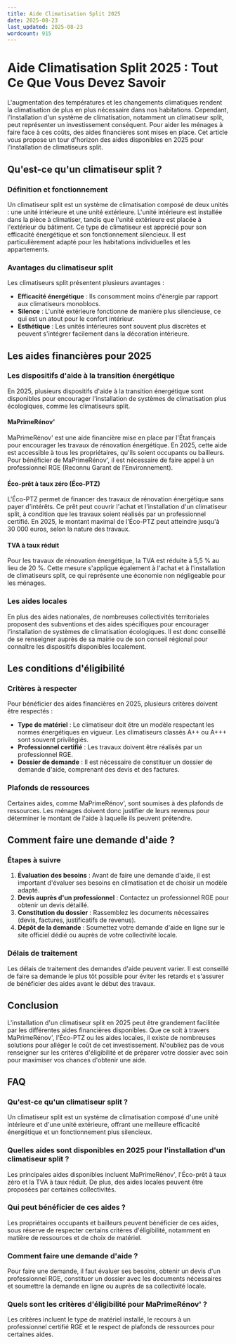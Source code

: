 ```yaml
---
title: Aide Climatisation Split 2025
date: 2025-08-23
last_updated: 2025-08-23
wordcount: 915
---
```


# Aide Climatisation Split 2025 : Tout Ce Que Vous Devez Savoir

L'augmentation des températures et les changements climatiques rendent la climatisation de plus en plus nécessaire dans nos habitations. Cependant, l'installation d'un système de climatisation, notamment un climatiseur split, peut représenter un investissement conséquent. Pour aider les ménages à faire face à ces coûts, des aides financières sont mises en place. Cet article vous propose un tour d'horizon des aides disponibles en 2025 pour l'installation de climatiseurs split.

## Qu'est-ce qu'un climatiseur split ?

### Définition et fonctionnement

Un climatiseur split est un système de climatisation composé de deux unités : une unité intérieure et une unité extérieure. L'unité intérieure est installée dans la pièce à climatiser, tandis que l'unité extérieure est placée à l'extérieur du bâtiment. Ce type de climatiseur est apprécié pour son efficacité énergétique et son fonctionnement silencieux. Il est particulièrement adapté pour les habitations individuelles et les appartements.

### Avantages du climatiseur split

Les climatiseurs split présentent plusieurs avantages :

- **Efficacité énergétique** : Ils consomment moins d'énergie par rapport aux climatiseurs monoblocs.
- **Silence** : L'unité extérieure fonctionne de manière plus silencieuse, ce qui est un atout pour le confort intérieur.
- **Esthétique** : Les unités intérieures sont souvent plus discrètes et peuvent s'intégrer facilement dans la décoration intérieure.

## Les aides financières pour 2025

### Les dispositifs d'aide à la transition énergétique

En 2025, plusieurs dispositifs d'aide à la transition énergétique sont disponibles pour encourager l'installation de systèmes de climatisation plus écologiques, comme les climatiseurs split.

#### MaPrimeRénov'

MaPrimeRénov' est une aide financière mise en place par l'État français pour encourager les travaux de rénovation énergétique. En 2025, cette aide est accessible à tous les propriétaires, qu'ils soient occupants ou bailleurs. Pour bénéficier de MaPrimeRénov', il est nécessaire de faire appel à un professionnel RGE (Reconnu Garant de l’Environnement).

#### Éco-prêt à taux zéro (Éco-PTZ)

L'Éco-PTZ permet de financer des travaux de rénovation énergétique sans payer d'intérêts. Ce prêt peut couvrir l'achat et l'installation d'un climatiseur split, à condition que les travaux soient réalisés par un professionnel certifié. En 2025, le montant maximal de l'Éco-PTZ peut atteindre jusqu'à 30 000 euros, selon la nature des travaux.

#### TVA à taux réduit

Pour les travaux de rénovation énergétique, la TVA est réduite à 5,5 % au lieu de 20 %. Cette mesure s'applique également à l'achat et à l'installation de climatiseurs split, ce qui représente une économie non négligeable pour les ménages.

### Les aides locales

En plus des aides nationales, de nombreuses collectivités territoriales proposent des subventions et des aides spécifiques pour encourager l'installation de systèmes de climatisation écologiques. Il est donc conseillé de se renseigner auprès de sa mairie ou de son conseil régional pour connaître les dispositifs disponibles localement.

## Les conditions d'éligibilité

### Critères à respecter

Pour bénéficier des aides financières en 2025, plusieurs critères doivent être respectés :

- **Type de matériel** : Le climatiseur doit être un modèle respectant les normes énergétiques en vigueur. Les climatiseurs classés A++ ou A+++ sont souvent privilégiés.
- **Professionnel certifié** : Les travaux doivent être réalisés par un professionnel RGE.
- **Dossier de demande** : Il est nécessaire de constituer un dossier de demande d'aide, comprenant des devis et des factures.

### Plafonds de ressources

Certaines aides, comme MaPrimeRénov', sont soumises à des plafonds de ressources. Les ménages doivent donc justifier de leurs revenus pour déterminer le montant de l'aide à laquelle ils peuvent prétendre.

## Comment faire une demande d'aide ?

### Étapes à suivre

1. **Évaluation des besoins** : Avant de faire une demande d'aide, il est important d'évaluer ses besoins en climatisation et de choisir un modèle adapté.
2. **Devis auprès d'un professionnel** : Contactez un professionnel RGE pour obtenir un devis détaillé.
3. **Constitution du dossier** : Rassemblez les documents nécessaires (devis, factures, justificatifs de revenus).
4. **Dépôt de la demande** : Soumettez votre demande d'aide en ligne sur le site officiel dédié ou auprès de votre collectivité locale.

### Délais de traitement

Les délais de traitement des demandes d'aide peuvent varier. Il est conseillé de faire sa demande le plus tôt possible pour éviter les retards et s'assurer de bénéficier des aides avant le début des travaux.

## Conclusion

L'installation d'un climatiseur split en 2025 peut être grandement facilitée par les différentes aides financières disponibles. Que ce soit à travers MaPrimeRénov', l'Éco-PTZ ou les aides locales, il existe de nombreuses solutions pour alléger le coût de cet investissement. N'oubliez pas de vous renseigner sur les critères d'éligibilité et de préparer votre dossier avec soin pour maximiser vos chances d'obtenir une aide.

## FAQ

### Qu'est-ce qu'un climatiseur split ?

Un climatiseur split est un système de climatisation composé d'une unité intérieure et d'une unité extérieure, offrant une meilleure efficacité énergétique et un fonctionnement plus silencieux.

### Quelles aides sont disponibles en 2025 pour l'installation d'un climatiseur split ?

Les principales aides disponibles incluent MaPrimeRénov', l'Éco-prêt à taux zéro et la TVA à taux réduit. De plus, des aides locales peuvent être proposées par certaines collectivités.

### Qui peut bénéficier de ces aides ?

Les propriétaires occupants et bailleurs peuvent bénéficier de ces aides, sous réserve de respecter certains critères d'éligibilité, notamment en matière de ressources et de choix de matériel.

### Comment faire une demande d'aide ?

Pour faire une demande, il faut évaluer ses besoins, obtenir un devis d'un professionnel RGE, constituer un dossier avec les documents nécessaires et soumettre la demande en ligne ou auprès de sa collectivité locale.

### Quels sont les critères d'éligibilité pour MaPrimeRénov' ?

Les critères incluent le type de matériel installé, le recours à un professionnel certifié RGE et le respect de plafonds de ressources pour certaines aides.